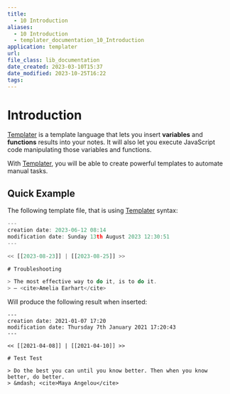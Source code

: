 ```yaml
---
title:
  - 10 Introduction
aliases:
  - 10 Introduction
  - templater_documentation_10_Introduction
application: templater
url: 
file_class: lib_documentation
date_created: 2023-03-10T15:37
date_modified: 2023-10-25T16:22
tags: 
---
```

# Introduction

[Templater](https://github.com/SilentVoid13/Templater) is a template language that lets you insert **variables** and **functions** results into your notes. It will also let you execute JavaScript code manipulating those variables and functions.

With [Templater](https://github.com/SilentVoid13/Templater), you will be able to create powerful templates to automate manual tasks.

## Quick Example

The following template file, that is using [Templater](https://github.com/SilentVoid13/Templater) syntax:

```javascript
---
creation date: 2023-06-12 08:14
modification date: Sunday 13th August 2023 12:30:51
---

<< [[2023-08-23]] | [[2023-08-25]] >>

# Troubleshooting

> The most effective way to do it, is to do it.
> — <cite>Amelia Earhart</cite>
```

 Will produce the following result when inserted:

````
---
creation date: 2021-01-07 17:20
modification date: Thursday 7th January 2021 17:20:43
---

<< [[2021-04-08]] | [[2021-04-10]] >>

# Test Test

> Do the best you can until you know better. Then when you know better, do better.
> &mdash; <cite>Maya Angelou</cite>
````

